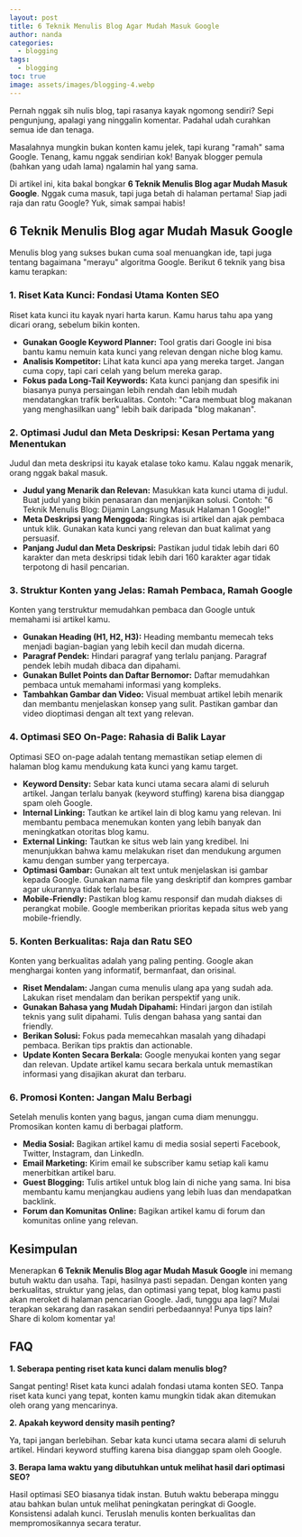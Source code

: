 ```yaml
---
layout: post
title: 6 Teknik Menulis Blog Agar Mudah Masuk Google
author: nanda
categories:
  - blogging
tags:
  - blogging
toc: true
image: assets/images/blogging-4.webp
---
```



Pernah nggak sih nulis blog, tapi rasanya kayak ngomong sendiri? Sepi pengunjung, apalagi yang ninggalin komentar. Padahal udah curahkan semua ide dan tenaga.

Masalahnya mungkin bukan konten kamu jelek, tapi kurang "ramah" sama Google. Tenang, kamu nggak sendirian kok! Banyak blogger pemula (bahkan yang udah lama) ngalamin hal yang sama.

Di artikel ini, kita bakal bongkar **6 Teknik Menulis Blog agar Mudah Masuk Google**. Nggak cuma masuk, tapi juga betah di halaman pertama! Siap jadi raja dan ratu Google? Yuk, simak sampai habis!

## 6 Teknik Menulis Blog agar Mudah Masuk Google

Menulis blog yang sukses bukan cuma soal menuangkan ide, tapi juga tentang bagaimana "merayu" algoritma Google. Berikut 6 teknik yang bisa kamu terapkan:

### 1\. Riset Kata Kunci: Fondasi Utama Konten SEO

Riset kata kunci itu kayak nyari harta karun. Kamu harus tahu apa yang dicari orang, sebelum bikin konten.

- **Gunakan Google Keyword Planner:** Tool gratis dari Google ini bisa bantu kamu nemuin kata kunci yang relevan dengan niche blog kamu.
- **Analisis Kompetitor:** Lihat kata kunci apa yang mereka target. Jangan cuma copy, tapi cari celah yang belum mereka garap.
- **Fokus pada Long-Tail Keywords:** Kata kunci panjang dan spesifik ini biasanya punya persaingan lebih rendah dan lebih mudah mendatangkan trafik berkualitas. Contoh: "Cara membuat blog makanan yang menghasilkan uang" lebih baik daripada "blog makanan".

### 2\. Optimasi Judul dan Meta Deskripsi: Kesan Pertama yang Menentukan

Judul dan meta deskripsi itu kayak etalase toko kamu. Kalau nggak menarik, orang nggak bakal masuk.

- **Judul yang Menarik dan Relevan:** Masukkan kata kunci utama di judul. Buat judul yang bikin penasaran dan menjanjikan solusi. Contoh: "6 Teknik Menulis Blog: Dijamin Langsung Masuk Halaman 1 Google!"
- **Meta Deskripsi yang Menggoda:** Ringkas isi artikel dan ajak pembaca untuk klik. Gunakan kata kunci yang relevan dan buat kalimat yang persuasif.
- **Panjang Judul dan Meta Deskripsi:** Pastikan judul tidak lebih dari 60 karakter dan meta deskripsi tidak lebih dari 160 karakter agar tidak terpotong di hasil pencarian.

### 3\. Struktur Konten yang Jelas: Ramah Pembaca, Ramah Google

Konten yang terstruktur memudahkan pembaca dan Google untuk memahami isi artikel kamu.

- **Gunakan Heading (H1, H2, H3):** Heading membantu memecah teks menjadi bagian-bagian yang lebih kecil dan mudah dicerna.
- **Paragraf Pendek:** Hindari paragraf yang terlalu panjang. Paragraf pendek lebih mudah dibaca dan dipahami.
- **Gunakan Bullet Points dan Daftar Bernomor:** Daftar memudahkan pembaca untuk memahami informasi yang kompleks.
- **Tambahkan Gambar dan Video:** Visual membuat artikel lebih menarik dan membantu menjelaskan konsep yang sulit. Pastikan gambar dan video dioptimasi dengan alt text yang relevan.

### 4\. Optimasi SEO On-Page: Rahasia di Balik Layar

Optimasi SEO on-page adalah tentang memastikan setiap elemen di halaman blog kamu mendukung kata kunci yang kamu target.

- **Keyword Density:** Sebar kata kunci utama secara alami di seluruh artikel. Jangan terlalu banyak (keyword stuffing) karena bisa dianggap spam oleh Google.
- **Internal Linking:** Tautkan ke artikel lain di blog kamu yang relevan. Ini membantu pembaca menemukan konten yang lebih banyak dan meningkatkan otoritas blog kamu.
- **External Linking:** Tautkan ke situs web lain yang kredibel. Ini menunjukkan bahwa kamu melakukan riset dan mendukung argumen kamu dengan sumber yang terpercaya.
- **Optimasi Gambar:** Gunakan alt text untuk menjelaskan isi gambar kepada Google. Gunakan nama file yang deskriptif dan kompres gambar agar ukurannya tidak terlalu besar.
- **Mobile-Friendly:** Pastikan blog kamu responsif dan mudah diakses di perangkat mobile. Google memberikan prioritas kepada situs web yang mobile-friendly.

### 5\. Konten Berkualitas: Raja dan Ratu SEO

Konten yang berkualitas adalah yang paling penting. Google akan menghargai konten yang informatif, bermanfaat, dan orisinal.

- **Riset Mendalam:** Jangan cuma menulis ulang apa yang sudah ada. Lakukan riset mendalam dan berikan perspektif yang unik.
- **Gunakan Bahasa yang Mudah Dipahami:** Hindari jargon dan istilah teknis yang sulit dipahami. Tulis dengan bahasa yang santai dan friendly.
- **Berikan Solusi:** Fokus pada memecahkan masalah yang dihadapi pembaca. Berikan tips praktis dan actionable.
- **Update Konten Secara Berkala:** Google menyukai konten yang segar dan relevan. Update artikel kamu secara berkala untuk memastikan informasi yang disajikan akurat dan terbaru.

### 6\. Promosi Konten: Jangan Malu Berbagi

Setelah menulis konten yang bagus, jangan cuma diam menunggu. Promosikan konten kamu di berbagai platform.

- **Media Sosial:** Bagikan artikel kamu di media sosial seperti Facebook, Twitter, Instagram, dan LinkedIn.
- **Email Marketing:** Kirim email ke subscriber kamu setiap kali kamu menerbitkan artikel baru.
- **Guest Blogging:** Tulis artikel untuk blog lain di niche yang sama. Ini bisa membantu kamu menjangkau audiens yang lebih luas dan mendapatkan backlink.
- **Forum dan Komunitas Online:** Bagikan artikel kamu di forum dan komunitas online yang relevan.

## Kesimpulan

Menerapkan **6 Teknik Menulis Blog agar Mudah Masuk Google** ini memang butuh waktu dan usaha. Tapi, hasilnya pasti sepadan. Dengan konten yang berkualitas, struktur yang jelas, dan optimasi yang tepat, blog kamu pasti akan meroket di halaman pencarian Google. Jadi, tunggu apa lagi? Mulai terapkan sekarang dan rasakan sendiri perbedaannya! Punya tips lain? Share di kolom komentar ya!

## FAQ

**1\. Seberapa penting riset kata kunci dalam menulis blog?**

Sangat penting! Riset kata kunci adalah fondasi utama konten SEO. Tanpa riset kata kunci yang tepat, konten kamu mungkin tidak akan ditemukan oleh orang yang mencarinya.

**2\. Apakah keyword density masih penting?**

Ya, tapi jangan berlebihan. Sebar kata kunci utama secara alami di seluruh artikel. Hindari keyword stuffing karena bisa dianggap spam oleh Google.

**3\. Berapa lama waktu yang dibutuhkan untuk melihat hasil dari optimasi SEO?**

Hasil optimasi SEO biasanya tidak instan. Butuh waktu beberapa minggu atau bahkan bulan untuk melihat peningkatan peringkat di Google. Konsistensi adalah kunci. Teruslah menulis konten berkualitas dan mempromosikannya secara teratur.
